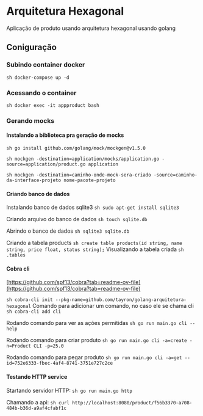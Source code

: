 # Arquitetura Hexagonal
Aplicação de produto usando arquitetura hexagonal usando golang

## Coniguração
### Subindo container docker
```sh docker-compose up -d```

### Acessando o container
```sh docker exec -it appproduct bash```

### Gerando mocks
#### Instalando a biblioteca pra geração de mocks
```sh go install github.com/golang/mock/mockgen@v1.5.0```


```sh mockgen -destination=application/mocks/application.go -source=application/product.go application```

```sh mockgen -destination=caminho-onde-mock-sera-criado -source=caminho-da-interface-projeto nome-pacote-projeto```

#### Criando banco de dados
Instalando banco de dados sqlite3
```sh sudo apt-get install sqlite3```

Criando arquivo do banco de dados
```sh touch sqlite.db```

Abrindo o banco de dados
```sh sqlite3 sqlite.db```

Criando a tabela products
```sh create table products(id string, name string, price float, status string);```
Visualizando a tabela criada
```sh .tables ```


#### Cobra cli
[https://github.com/spf13/cobra?tab=readme-ov-file](https://github.com/spf13/cobra?tab=readme-ov-file)

```sh cobra-cli init --pkg-name=github.com/tayron/golang-arquitetura-hexagonal```
Comando para adicionar um comando, no caso ele se chama cli
```sh cobra-cli add cli ```

Rodando comando para ver as ações permitidas
```sh go run main.go cli --help```

Rodando comando para criar produto
```sh go run main.go cli -a=create -n=Product CLI -p=25.0 ```

Rodando comando para pegar produto
```sh go run main.go cli -a=get --id=752e6333-fbec-4af4-8741-3751e727c2ce ```


#### Testando HTTP service
Startando servidor HTTP:
```sh go run main.go http ```

Chamando a api:
```sh curl http://localhost:8080/product/f56b3370-a708-484b-b36d-a9af4cfabf1c ```